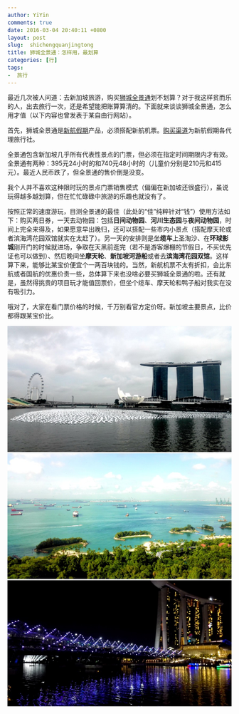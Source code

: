 ```yaml
---
author: YiYin
comments: true
date: 2016-03-04 20:40:11 +0800
layout: post
slug:  shichengquanjingtong
title: 狮城全景通：怎样用，最划算
categories: [行]
tags:
-  旅行
---
```

最近几次被人问道：去新加坡旅游，购买[狮城全景通](http://www.siaholidays.com.cn/card/)划不划算？对于我这样贫而乐的人，出去旅行一次，还是希望能把账算算清的。下面就来谈谈狮城全景通，怎么用才值（以下内容也曾发表于某自由行网站）。

首先，狮城全景通是[新航假期](http://www.siaholidays.com.cn/)产品，必须搭配新航机票。[购买渠道](http://www.siaholidays.com.cn/proxy/)为新航假期各代理旅行社。

全景通包含新加坡几乎所有代表性景点的门票，但必须在指定时间期限内才有效。全景通有两种：395元24小时的和740元48小时的（儿童价分别是210元和415元）。最近人民币跌了，但全景通的售价倒是没变。

我个人并不喜欢这种限时玩的景点门票销售模式（偏偏在新加坡还很盛行），虽说玩得越多越划算，但在忙忙碌碌中旅游的乐趣也就没有了。

按照正常的速度游玩，目测全景通的最佳（此处的“佳”纯粹针对“钱”）使用方法如下：购买两日券，一天去动物园：包括**日间动物园**、**河川生态园**与**夜间动物园**，时间上完全来得及，如果愿意早出晚归，还可以搭配一些市内小景点（搭配摩天轮或者滨海湾花园双馆就实在太赶了）。另一天的安排则是坐**缆车**上圣淘沙、在**环球影城**刚开门的时候就进场，争取在天黑前逛完（若不是游客爆棚的节假日，不买优先证也可以做到）、然后晚间坐**摩天轮**、**新加坡河游船**或者去**滨海湾花园双馆**。这样算下来，能够比某宝价便宜个一两百块钱的。当然，新航机票不太有折扣，会比东航或者国航的优惠价贵一些，总体算下来也没啥必要买狮城全景通的啦。还有就是，虽然得挑贵的项目玩才能值回票价，但坐个缆车、摩天轮和鸭子船对我实在没有吸引力。

哦对了，大家在看门票价格的时候，千万别看官方定价呀。新加坡主要景点，比价都得跟某宝价比。

![](/public/images/Singapore1.jpg)  
![](/public/images/Singapore2.jpg)  
![](/public/images/Singapore4.jpg)
